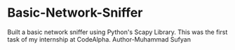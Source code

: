 # Basic-Network-Sniffer
Built a basic network sniffer using Python's Scapy Library.
This was the first task of my internship at CodeAlpha.
Author-Muhammad Sufyan
